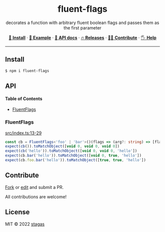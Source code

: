<h1 align="center">fluent-flags</h1>

<p align="center">
decorates a function with arbitrary fluent boolean flags and passes them as the first parameter
</p>

<p align="center">
   <a href="#install">        🔧 <strong>Install</strong></a>
 · <a href="#example">        🧩 <strong>Example</strong></a>
 · <a href="#api">            📜 <strong>API docs</strong></a>
 · <a href="https://github.com/stagas/fluent-flags/releases"> 🔥 <strong>Releases</strong></a>
 · <a href="#contribute">     💪🏼 <strong>Contribute</strong></a>
 · <a href="https://github.com/stagas/fluent-flags/issues">   🖐️ <strong>Help</strong></a>
</p>

***

## Install

```sh
$ npm i fluent-flags
```

## API

<!-- Generated by documentation.js. Update this documentation by updating the source code. -->

#### Table of Contents

*   [FluentFlags](#fluentflags)

### FluentFlags

[src/index.ts:13-29](https://github.com/stagas/fluent-flags/blob/3b1b76ddccf44023dbe1136910cc384d6c36fdc8/src/index.ts#L13-L29 "Source code on GitHub")

```ts
const cb = FluentFlags<'foo' | 'bar'>()(flags => (arg?: string) => [flags.foo, flags.bar, arg])
expect(cb()).toMatchObject([void 0, void 0, void 0])
expect(cb('hello')).toMatchObject([void 0, void 0, 'hello'])
expect(cb.bar('hello')).toMatchObject([void 0, true, 'hello'])
expect(cb.foo.bar('hello')).toMatchObject([true, true, 'hello'])
```

## Contribute

[Fork](https://github.com/stagas/fluent-flags/fork) or
[edit](https://github.dev/stagas/fluent-flags) and submit a PR.

All contributions are welcome!

## License

MIT © 2022
[stagas](https://github.com/stagas)
